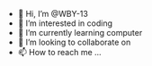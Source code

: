 - 👋 Hi, I’m @WBY-13
- 👀 I’m interested in coding
- 🌱 I’m currently learning computer
- 💞️ I’m looking to collaborate on 
- 📫 How to reach me ...

<!---
WBY-13/WBY-13 is a ✨ special ✨ repository because its `README.md` (this file) appears on your GitHub profile.
You can click the Preview link to take a look at your changes.
--->
